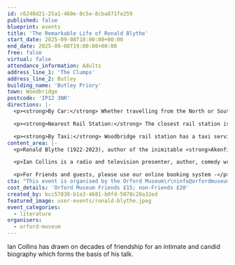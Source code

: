 ```yaml
---
id: c6240d21-25a1-460e-8c5e-8cba871fe259
published: false
blueprint: events
title: 'The Remarkable Life of Ronald Blythe'
start_date: 2025-09-08T18:00:00+00:00
end_date: 2025-09-08T19:00:00+00:00
free: false
virtual: false
attendance_information: Adults
address_line_1: 'The Clumps'
address_line_2: Butley
building_name: 'Butley Priory'
town: Woodbridge
postcode: 'IP12 3NR'
directions: |-
  <p><strong>By Car:</strong> Whether travelling from the North or South, follow the A12 in the direction of Woodbridge. Take the A1152 towards Melton. Stay on the A1152 and turn right at the first sign for Butley Priory. Continue until you reach our private drive and follow signs for parking.</p>

  <p><strong>Nearest Rail Station:</strong> The closest rail station is Melton.</p>

  <p><strong>By Taxi:</strong> Woodbridge rail station has a taxi service - pre-book with M&amp;R Cars on 01394 380034</p>
content_area: |-
  <p>Ronald Blythe (1922-2023), author of the inimitable <strong>Akenfield,</strong> was a prolific and poetic chronicler of rural and spiritual life, nature and literature. He spent a joyful century close to his Suffolk roots, time-travelling in his imagination and publishing 45 books and thousands of essays. Ian Collins has drawn on decades of friendship for an intimate and candid biography which forms the basis of his talk.</p>

  <p>Ian Collins is a radio and television presenter, author, comedy writer and journalist. And for many years arts writer for the Eastern Daily Press. His numerous biographies and monographs include John Craxton: A Life of Gifts and James Dodds: The Blue Boat.</p>

  <p>For Friends and guests, please use our online booking system -</p>
cta: "This event is organised by the Orford Museum\r\ninfo@orfordmuseum.org.uk\r\nhttps://orfordmuseum.org.uk/"
cost_details: 'Orford Museum Friends £15; non-Friends £20'
created_by: bcc57038-b1e3-4681-b0fd-5078c28a32ed
featured_image: user-events/ronald-blythe.jpeg
event_categories:
  - literature
organisers:
  - orford-museum
---
```

Ian Collins has drawn on decades of friendship for an intimate and candid biography which forms the basis of his talk.